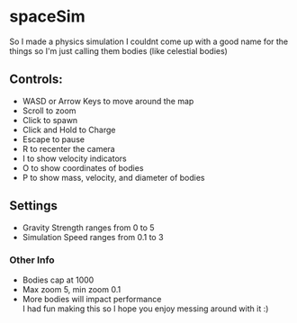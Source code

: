 # spaceSim
So I made a physics simulation
I couldnt come up with a good name for the things so I'm just calling them bodies (like celestial bodies) 

## Controls:
+ WASD or Arrow Keys to move around the map
+ Scroll to zoom
+ Click to spawn
+ Click and Hold to Charge
+ Escape to pause
+ R to recenter the camera
+ I to show velocity indicators
+ O to show coordinates of bodies
+ P to show mass, velocity, and diameter of bodies

## Settings
+ Gravity Strength ranges from 0 to 5
+ Simulation Speed ranges from 0.1 to 3

### Other Info
+ Bodies cap at 1000
+ Max zoom 5, min zoom 0.1
+ More bodies will impact performance  
I had fun making this so I hope you enjoy messing around with it :)
